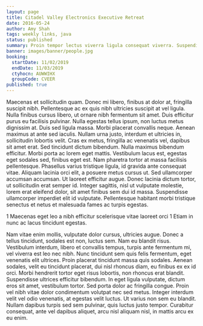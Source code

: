```yaml
---
layout: page
title: Citadel Valley Electronics Executive Retreat
date: 2016-05-24
author: Amy Shah
tags: weekly links, java
status: published
summary: Proin tempor lectus viverra ligula consequat viverra. Suspendisse.
banner: images/banner/people.jpg
booking:
  startDate: 11/02/2019
  endDate: 11/03/2019
  ctyhocn: AUWWIHX
  groupCode: CVEER
published: true
---
```

Maecenas et sollicitudin quam. Donec mi libero, finibus at dolor at, fringilla suscipit nibh. Pellentesque ac ex quis nibh ultricies suscipit at vel ligula. Nulla finibus cursus libero, ut ornare nibh fermentum sit amet. Duis efficitur purus eu facilisis pulvinar. Nulla egestas tellus ipsum, non luctus metus dignissim at. Duis sed ligula massa. Morbi placerat convallis neque. Aenean maximus at ante sed iaculis. Nullam urna justo, interdum et ultricies in, sollicitudin lobortis velit. Cras ex metus, fringilla ac venenatis vel, dapibus sit amet erat. Sed tincidunt dictum bibendum. Nulla maximus bibendum efficitur. Morbi porta ac lorem eget mattis. Vestibulum lacus est, egestas eget sodales sed, finibus eget est.
Nam pharetra tortor at massa facilisis pellentesque. Phasellus varius tristique ligula, id gravida ante consequat vitae. Aliquam lacinia orci elit, a posuere metus cursus ut. Sed ullamcorper accumsan accumsan. Ut laoreet efficitur augue. Donec lacinia dictum tortor, ut sollicitudin erat semper id. Integer sagittis, nisl ut vulputate molestie, lorem erat eleifend dolor, sit amet finibus sem dui id massa. Suspendisse ullamcorper imperdiet elit id vulputate. Pellentesque habitant morbi tristique senectus et netus et malesuada fames ac turpis egestas.

1 Maecenas eget leo a nibh efficitur scelerisque vitae laoreet orci
1 Etiam in nunc ac lacus tincidunt egestas.

Nam vitae enim mollis, vulputate dolor cursus, ultricies augue. Donec a tellus tincidunt, sodales est non, luctus sem. Nam eu blandit risus. Vestibulum interdum, libero et convallis tempus, turpis ante fermentum mi, vel viverra est leo nec nibh. Nunc tincidunt sem quis felis fermentum, eget venenatis elit ultrices. Proin placerat tincidunt massa quis sodales. Aenean sodales, velit eu tincidunt placerat, dui nisl rhoncus diam, eu finibus ex ex id orci. Morbi hendrerit tortor eget risus lobortis, non rhoncus erat blandit. Suspendisse ultrices efficitur bibendum. In eget ligula vulputate, dictum eros sit amet, vestibulum tortor. Sed porta dolor ac fringilla congue. Proin vel nibh vitae dolor condimentum volutpat nec sed metus. Integer interdum velit vel odio venenatis, at egestas velit luctus. Ut varius non sem eu blandit. Nullam dapibus turpis sed sem pulvinar, quis luctus justo tempor. Curabitur consequat, ante vel dapibus aliquet, arcu nisl aliquam nisl, in mattis arcu ex eu enim.
